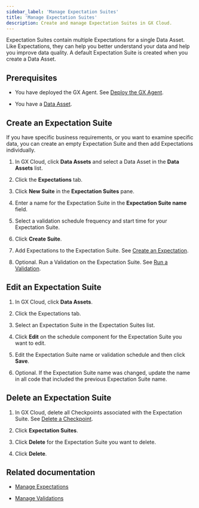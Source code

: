 ```yaml
---
sidebar_label: 'Manage Expectation Suites'
title: 'Manage Expectation Suites'
description: Create and manage Expectation Suites in GX Cloud.
---
```


Expectation Suites contain multiple Expectations for a single Data Asset. Like Expectations, they can help you better understand your data and help you improve data quality. A default Expectation Suite is created when you create a Data Asset. 

<!-- [//]: # (TODO: To learn more about Expectation Suites, see Expectation Suites.) -->

## Prerequisites

- You have deployed the GX Agent. See [Deploy the GX Agent](../deploy_gx_agent.md).

- You have a [Data Asset](/cloud/data_assets/manage_data_assets.md#create-a-data-asset).

## Create an Expectation Suite

If you have specific business requirements, or you want to examine specific data, you can create an empty Expectation Suite and then add Expectations individually.

1. In GX Cloud, click **Data Assets** and select a Data Asset in the **Data Assets** list.

2. Click the **Expectations** tab.

3. Click **New Suite** in the **Expectation Suites** pane.

4. Enter a name for the Expectation Suite in the **Expectation Suite name** field.

5. Select a validation schedule frequency and start time for your Expectation Suite.

6. Click **Create Suite**. 

7. Add Expectations to the Expectation Suite. See [Create an Expectation](/cloud/expectations/manage_expectations.md#create-an-expectation).

8. Optional. Run a Validation on the Expectation Suite. See [Run a Validation](/cloud/validations/manage_validations.md#run-a-validation).

## Edit an Expectation Suite

1. In GX Cloud, click **Data Assets**.

2. Click the Expectations tab.

3. Select an Expectation Suite in the Expectation Suites list.

4. Click **Edit** on the schedule component for the Expectation Suite you want to edit.

5. Edit the Expectation Suite name or validation schedule and then click **Save**.

6. Optional. If the Expectation Suite name was changed, update the name in all code that included the previous Expectation Suite name.

## Delete an Expectation Suite

1. In GX Cloud, delete all Checkpoints associated with the Expectation Suite. See [Delete a Checkpoint](/cloud/checkpoints/manage_checkpoints.md#delete-a-checkpoint). 

2. Click **Expectation Suites**.

3. Click **Delete** for the Expectation Suite you want to delete.

4. Click **Delete**.

## Related documentation

- [Manage Expectations](../expectations/manage_expectations.md)

- [Manage Validations](../validations/manage_validations.md)